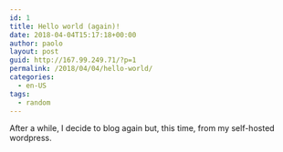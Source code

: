 ```yaml
---
id: 1
title: Hello world (again)!
date: 2018-04-04T15:17:18+00:00
author: paolo
layout: post
guid: http://167.99.249.71/?p=1
permalink: /2018/04/04/hello-world/
categories:
  - en-US
tags:
  - random
---
```

After a while, I decide to blog again but, this time, from my self-hosted wordpress.